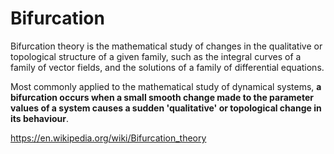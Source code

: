 # Bifurcation

Bifurcation theory is the mathematical study of changes in the qualitative or topological structure of a given family, such as the integral curves of a family of vector fields, and the solutions of a family of differential equations. 

Most commonly applied to the mathematical study of dynamical systems, **a bifurcation occurs when a small smooth change made to the parameter values of a system causes a sudden 'qualitative' or topological change in its behaviour**.

https://en.wikipedia.org/wiki/Bifurcation_theory
